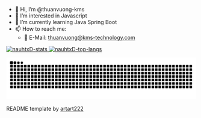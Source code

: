 - 👋 Hi, I’m @thuanvuong-kms
- 👀 I’m interested in Javascript
- 🌱 I’m currently learning Java Spring Boot
- 📫 How to reach me:
  * 📧 E-Mail: thuanvuong@kms-technology.com

<!---
nauhtXD/nauhtXD is a ✨ special ✨ repository because its `README.md` (this file) appears on your GitHub profile.
You can click the Preview link to take a look at your changes.
--->

<a href="https://github.com/nauhtXD" >
  <img height="180em" src="https://github-readme-stats.vercel.app/api?username=nauhtXD&theme=aura&show_icons=true" alt="nauhtxD-stats" />
  <img height="180em" src="https://github-readme-stats.vercel.app/api/top-langs/?username=nauhtXD&show_icons=true&count_private=true&locale=en&theme=aura&layout=compact&langs_count=8" alt="nauhtxD-top-langs" />
</a>

<p align="center">
  <img src="https://raw.githubusercontent.com/artart222/artart222/output/github-contribution-grid-snake.svg" alt="artart222" />
</p>

README template by <a href="https://github.com/artart222">artart222</a>
